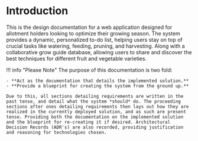 # Introduction

This is the design documentation for a web application designed for allotment holders looking to optimize their growing season. The system provides a dynamic, personalized to-do list, helping users stay on top of crucial tasks like watering, feeding, pruning, and harvesting. Along with a collaborative grow guide database, allowing users to share and discover the best techniques for different fruit and vegetable varieties.

!!! info "Please Note"
    The purpose of this documentation is two fold:

    - **Act as the documentation that details the implemented solution.**
    - **Provide a blueprint for creating the system from the ground up.**

    Due to this, all sections detailing requirements are written in the past tense, and detail what the system *should* do. The proceeding sections after ones detailing requirements then lays out how they are realized in the currently deployed solution, and as such are present tense. Providing both the documentation on the implemented solution and the blueprint for re-creating it if desired. Architectural Decision Records (ADR's) are also recorded, providing justification and reasoning for technologies chosen.

